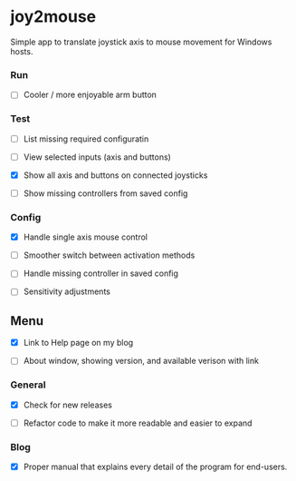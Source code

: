 # joy2mouse
Simple app to translate joystick axis to mouse movement for Windows hosts.

### Run
- [ ] Cooler / more enjoyable arm button

### Test
- [ ] List missing required configuratin
- [ ] View selected inputs (axis and buttons)
- [X] Show all axis and buttons on connected joysticks
- [ ] Show missing controllers from saved config


### Config
- [x] Handle single axis mouse control
- [ ] Smoother switch between activation methods
- [ ] Handle missing controller in saved config
- [ ] Sensitivity adjustments


## Menu
- [X] Link to Help page on my blog
- [ ] About window, showing version, and available verison with link


### General
- [X] Check for new releases
- [ ] Refactor code to make it more readable and easier to expand


### Blog
- [X] Proper manual that explains every detail of the program for end-users.




